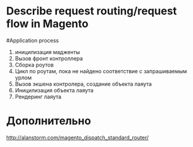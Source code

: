 # Describe request routing/request flow in Magento

#Application process

1. иницилизация мадженты
2. Вызов фронт контроллера
3. Сборка роутов
4. Цикл по роутам, пока не найдено соответствие с запрашиваемым урлом
5. Вызов экшена контролера, создание объекта лаяута
6. Иницилизация объекта лаяута
7. Рендеринг лаяута


# Дополнительно

http://alanstorm.com/magento_dispatch_standard_router/
